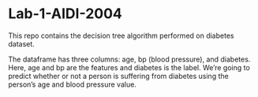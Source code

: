 # Lab-1-AIDI-2004

This repo contains the decision tree algorithm performed on diabetes dataset.

The dataframe has three columns: age, bp (blood pressure), and diabetes. Here, age and bp are the features and diabetes is the label. We’re going to predict whether or not a person is suffering from diabetes using the person’s age and blood pressure value.
